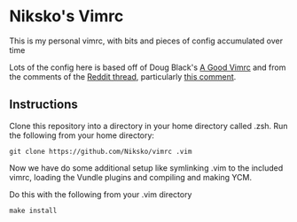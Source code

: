 # Niksko's Vimrc

This is my personal vimrc, with bits and pieces of config accumulated over time

Lots of the config here is based off of Doug Black's [A Good Vimrc](http://dougblack.io/words/a-good-vimrc.html)
and from the comments of the [Reddit thread](https://www.reddit.com/r/linux/comments/3o7lel/a_good_vimrc/),
particularly [this comment](https://www.reddit.com/r/linux/comments/3o7lel/a_good_vimrc/cvutodo).

## Instructions

Clone this repository into a directory in your home directory called .zsh.
Run the following from your home directory:

```
git clone https://github.com/Niksko/vimrc .vim
```

Now we have do some additional setup like symlinking .vim to the included
vimrc, loading the Vundle plugins and compiling and making YCM.

Do this with the following from your .vim directory

```
make install
```
